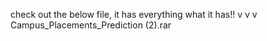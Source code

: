 check out the below file, it has everything what it has!!
v
v
v
Campus_Placements_Prediction (2).rar
